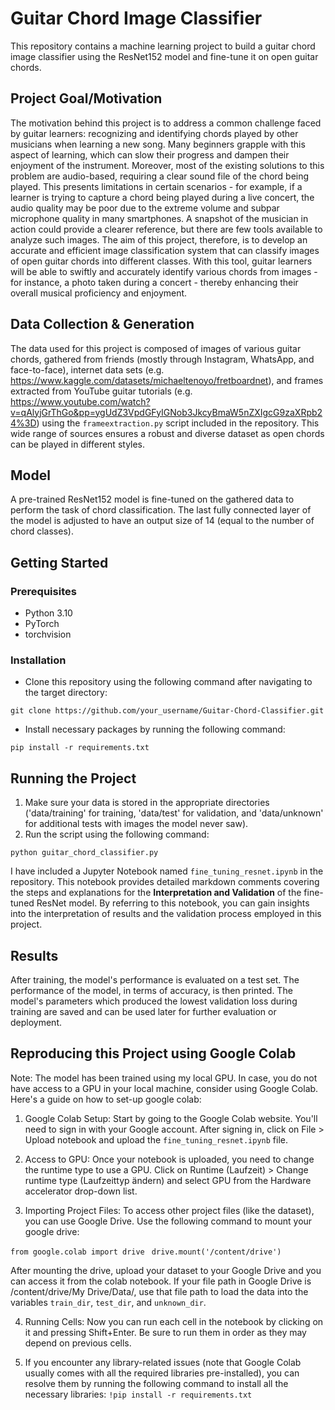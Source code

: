 # Guitar Chord Image Classifier
This repository contains a machine learning project to build a guitar chord image classifier using the ResNet152 model and fine-tune it on open guitar chords.

## Project Goal/Motivation
The motivation behind this project is to address a common challenge faced by guitar learners: recognizing and identifying chords played by other musicians when learning a new song. Many beginners grapple with this aspect of learning, which can slow their progress and dampen their enjoyment of the instrument. Moreover, most of the existing solutions to this problem are audio-based, requiring a clear sound file of the chord being played. This presents limitations in certain scenarios - for example, if a learner is trying to capture a chord being played during a live concert, the audio quality may be poor due to the extreme volume and subpar microphone quality in many smartphones. A snapshot of the musician in action could provide a clearer reference, but there are few tools available to analyze such images. The aim of this project, therefore, is to develop an accurate and efficient image classification system that can classify images of open guitar chords into different classes. With this tool, guitar learners will be able to swiftly and accurately identify various chords from images - for instance, a photo taken during a concert - thereby enhancing their overall musical proficiency and enjoyment.

## Data Collection & Generation
The data used for this project is composed of images of various guitar chords, gathered from friends (mostly through Instagram, WhatsApp, and face-to-face), internet data sets (e.g. https://www.kaggle.com/datasets/michaeltenoyo/fretboardnet), and frames extracted from YouTube guitar tutorials (e.g. https://www.youtube.com/watch?v=qAlyjGrThGo&pp=ygUdZ3VpdGFyIGNob3JkcyBmaW5nZXIgcG9zaXRpb24%3D) using the `frameextraction.py` script included in the repository. This wide range of sources ensures a robust and diverse dataset as open chords can be played in different styles.

## Model
A pre-trained ResNet152 model is fine-tuned on the gathered data to perform the task of chord classification. The last fully connected layer of the model is adjusted to have an output size of 14 (equal to the number of chord classes).

## Getting Started
### Prerequisites
- Python 3.10
- PyTorch
- torchvision

### Installation
- Clone this repository using the following command after navigating to the target directory:

```git clone https://github.com/your_username/Guitar-Chord-Classifier.git```

- Install necessary packages by running the following command:

```pip install -r requirements.txt```

## Running the Project
1. Make sure your data is stored in the appropriate directories ('data/training' for training, 'data/test' for validation, and 'data/unknown' for additional tests with images the model never saw).
2. Run the script using the following command:

```python guitar_chord_classifier.py```

I have included a Jupyter Notebook named `fine_tuning_resnet.ipynb` in the repository. This notebook provides detailed markdown comments covering the steps and explanations for the **Interpretation and Validation** of the fine-tuned ResNet model. By referring to this notebook, you can gain insights into the interpretation of results and the validation process employed in this project.

## Results
After training, the model's performance is evaluated on a test set. The performance of the model, in terms of accuracy, is then printed. The model's parameters which produced the lowest validation loss during training are saved and can be used later for further evaluation or deployment.

## Reproducing this Project using Google Colab
Note: The model has been trained using my local GPU. In case, you do not have access to a GPU in your local machine, consider using Google Colab. Here's a guide on how to set-up google colab: 

1. Google Colab Setup: Start by going to the Google Colab website. You'll need to sign in with your Google account. After signing in, click on File > Upload notebook and upload the `fine_tuning_resnet.ipynb` file.

2. Access to GPU: Once your notebook is uploaded, you need to change the runtime type to use a GPU. Click on Runtime (Laufzeit) > Change runtime type (Laufzeittyp ändern) and select GPU from the Hardware accelerator drop-down list.

3. Importing Project Files: To access other project files (like the dataset), you can use Google Drive. Use the following command to mount your google drive: 

 ```from google.colab import drive ```
 ```drive.mount('/content/drive')```

 After mounting the drive, upload your dataset to your Google Drive and you can access it from the colab notebook. If your file path in Google Drive is /content/drive/My Drive/Data/, use that file path to load the data into the variables `train_dir`, `test_dir`, and `unknown_dir`.

4. Running Cells: Now you can run each cell in the notebook by clicking on it and pressing Shift+Enter. Be sure to run them in order as they may depend on previous cells.

5. If you encounter any library-related issues (note that Google Colab usually comes with all the required libraries pre-installed), you can resolve them by running the  following command to install all the necessary libraries:
 ```!pip install -r requirements.txt```